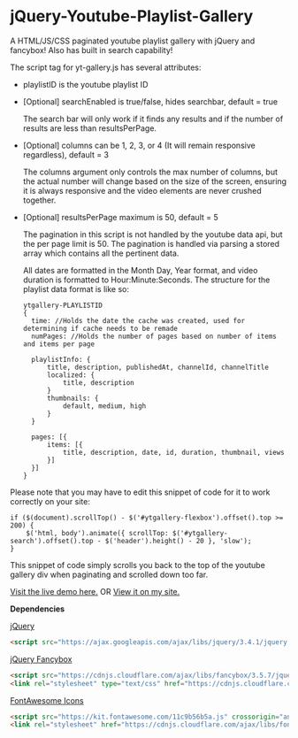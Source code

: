 # jQuery-Youtube-Playlist-Gallery
A HTML/JS/CSS paginated youtube playlist gallery with jQuery and fancybox! Also has built in search capability!

The script tag for yt-gallery.js has several attributes:

 - playlistID is the youtube playlist ID

 - [Optional] searchEnabled is true/false, hides searchbar, default = true
 
      The search bar will only work if it finds any results and if the number of results are less than resultsPerPage.
  
 - [Optional] columns can be 1, 2, 3, or 4 (It will remain responsive regardless), default = 3
 
      The columns argument only controls the max number of columns, but the actual number will change based on the
      size of the screen, ensuring it is always responsive and the video elements are never crushed together.
 
 - [Optional] resultsPerPage maximum is 50, default = 5
 
      The pagination in this script is not handled by the youtube data api, but the per page limit is 50. The pagination is handled via parsing a stored array which contains all       the pertinent data.
      
      All dates are formatted in the Month Day, Year format, and video duration is formatted to Hour:Minute:Seconds. The structure for the playlist data format is like so:
      ```
      ytgallery-PLAYLISTID
      {
        time: //Holds the date the cache was created, used for determining if cache needs to be remade
        numPages: //Holds the number of pages based on number of items and items per page
        
        playlistInfo: {
            title, description, publishedAt, channelId, channelTitle
            localized: {
                title, description
            }
            thumbnails: {
                default, medium, high
            }
        }
        
        pages: [{
            items: [{
                title, description, date, id, duration, thumbnail, views
            }]
        }]
      }
      ```
  
Please note that you may have to edit this snippet of code for it to work correctly on your site:
 ```
 if ($(document).scrollTop() - $('#ytgallery-flexbox').offset().top >= 200) {
     $('html, body').animate({ scrollTop: $('#ytgallery-search').offset().top - $('header').height() - 20 }, 'slow');
 }
 ```
 This snippet of code simply scrolls you back to the top of the youtube gallery div when paginating and scrolled down too far.
 
[Visit the live demo here.](https://miromanestar.github.io/jQuery-Youtube-Playlist-Gallery/)
OR
[View it on my site.](https://miromanestar.com/projects/ytgallery)

**Dependencies**

<a href="https://jquery.com/">jQuery</a>
```html
<script src="https://ajax.googleapis.com/ajax/libs/jquery/3.4.1/jquery.min.js"></script>
```
<a href="https://fancyapps.com/fancybox/3/">jQuery Fancybox</a>
```html
<script src="https://cdnjs.cloudflare.com/ajax/libs/fancybox/3.5.7/jquery.fancybox.js"></script>
<link rel="stylesheet" type="text/css" href="https://cdnjs.cloudflare.com/ajax/libs/fancybox/3.5.7/jquery.fancybox.css">
```
<a href="https://fontawesome.com/">FontAwesome Icons</a>
```html
<script src="https://kit.fontawesome.com/11c9b56b5a.js" crossorigin="anonymous"></script>
<link rel="stylesheet" href="https://cdnjs.cloudflare.com/ajax/libs/font-awesome/4.7.0/css/font-awesome.min.css">
```
